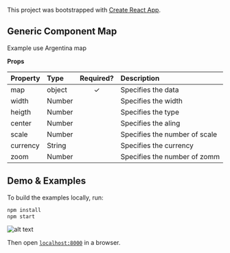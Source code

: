 This project was bootstrapped with [Create React App](https://github.com/facebook/create-react-app).

## Generic Component Map

Example use Argentina map

**Props**

| Property | Type | Required? | Description |
|:---|:---|:---:|:---|
| map | object |✓| Specifies the data |
| width | Number | | Specifies the width |
| heigth | Number | | Specifies the type |
| center | Number | | Specifies the aling |
| scale | Number | | Specifies the number of scale |
| currency | String | | Specifies the currency |
| zoom | Number | | Specifies the number of zomm |


## Demo & Examples

To build the examples locally, run:

```bash
npm install
npm start
```
![alt text](https://user-images.githubusercontent.com/28309103/70201609-e4d22f80-16f5-11ea-96f6-a2e6cdac9e68.gif)

Then open [`localhost:8000`](http://localhost:8000) in a browser.
